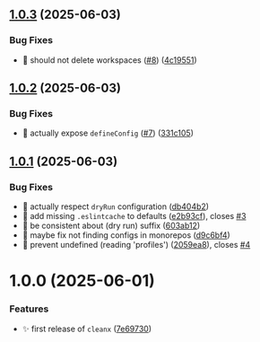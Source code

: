 ## [1.0.3](https://github.com/jimmy-guzman/cleanx/compare/v1.0.2...v1.0.3) (2025-06-03)


### Bug Fixes

* 🐛 should not delete workspaces ([#8](https://github.com/jimmy-guzman/cleanx/issues/8)) ([4c19551](https://github.com/jimmy-guzman/cleanx/commit/4c19551455e45faf2673ab6264d71059483f7af7))

## [1.0.2](https://github.com/jimmy-guzman/cleanx/compare/v1.0.1...v1.0.2) (2025-06-03)


### Bug Fixes

* 🐛 actually expose `defineConfig` ([#7](https://github.com/jimmy-guzman/cleanx/issues/7)) ([331c105](https://github.com/jimmy-guzman/cleanx/commit/331c105f2c7c351d071a0d6b98a3428a3bff5739))

## [1.0.1](https://github.com/jimmy-guzman/cleanx/compare/v1.0.0...v1.0.1) (2025-06-03)


### Bug Fixes

* 🐛 actually respect `dryRun` configuration ([db404b2](https://github.com/jimmy-guzman/cleanx/commit/db404b255090c1718bc13494ef4a018a20ae5b6c))
* 🐛 add missing `.eslintcache` to defaults ([e2b93cf](https://github.com/jimmy-guzman/cleanx/commit/e2b93cf2bd3f96630bb65565f91f67c2d1de97e2)), closes [#3](https://github.com/jimmy-guzman/cleanx/issues/3)
* 🐛 be consistent about (dry run) suffix ([603ab12](https://github.com/jimmy-guzman/cleanx/commit/603ab12550a07bf20df40866c570ac5abfb69b64))
* 🐛 maybe fix not finding configs in monorepos ([d9c6bf4](https://github.com/jimmy-guzman/cleanx/commit/d9c6bf4b2966a6e88aff7e24e8373a6416f74784))
* 🐛 prevent undefined (reading 'profiles') ([2059ea8](https://github.com/jimmy-guzman/cleanx/commit/2059ea8c6765e4c81728df8f5f7a7a24e3be801d)), closes [#4](https://github.com/jimmy-guzman/cleanx/issues/4)

# 1.0.0 (2025-06-01)


### Features

* ✨ first release of `cleanx` ([7e69730](https://github.com/jimmy-guzman/cleanx/commit/7e6973073d74ece55c9d7d220e3b2e49aff6d7b4))
